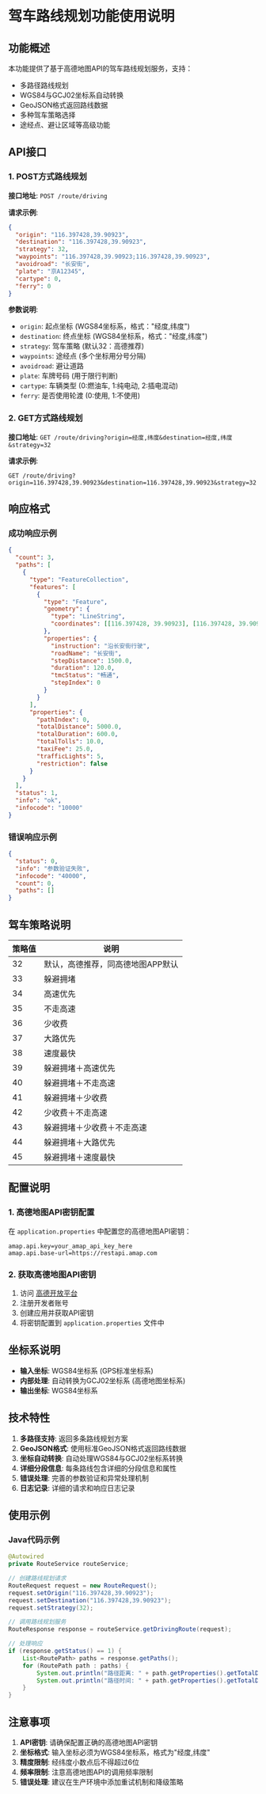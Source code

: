 # 驾车路线规划功能使用说明

## 功能概述

本功能提供了基于高德地图API的驾车路线规划服务，支持：
- 多路径路线规划
- WGS84与GCJ02坐标系自动转换
- GeoJSON格式返回路线数据
- 多种驾车策略选择
- 途经点、避让区域等高级功能

## API接口

### 1. POST方式路线规划

**接口地址**: `POST /route/driving`

**请求示例**:
```json
{
  "origin": "116.397428,39.90923",
  "destination": "116.397428,39.90923", 
  "strategy": 32,
  "waypoints": "116.397428,39.90923;116.397428,39.90923",
  "avoidroad": "长安街",
  "plate": "京A12345",
  "cartype": 0,
  "ferry": 0
}
```

**参数说明**:
- `origin`: 起点坐标 (WGS84坐标系，格式："经度,纬度")
- `destination`: 终点坐标 (WGS84坐标系，格式："经度,纬度")
- `strategy`: 驾车策略 (默认32：高德推荐)
- `waypoints`: 途经点 (多个坐标用分号分隔)
- `avoidroad`: 避让道路
- `plate`: 车牌号码 (用于限行判断)
- `cartype`: 车辆类型 (0:燃油车, 1:纯电动, 2:插电混动)
- `ferry`: 是否使用轮渡 (0:使用, 1:不使用)

### 2. GET方式路线规划

**接口地址**: `GET /route/driving?origin=经度,纬度&destination=经度,纬度&strategy=32`

**请求示例**:
```
GET /route/driving?origin=116.397428,39.90923&destination=116.397428,39.90923&strategy=32
```

## 响应格式

### 成功响应示例
```json
{
  "count": 3,
  "paths": [
    {
      "type": "FeatureCollection",
      "features": [
        {
          "type": "Feature",
          "geometry": {
            "type": "LineString",
            "coordinates": [[116.397428, 39.90923], [116.397428, 39.90923]]
          },
          "properties": {
            "instruction": "沿长安街行驶",
            "roadName": "长安街",
            "stepDistance": 1500.0,
            "duration": 120.0,
            "tmcStatus": "畅通",
            "stepIndex": 0
          }
        }
      ],
      "properties": {
        "pathIndex": 0,
        "totalDistance": 5000.0,
        "totalDuration": 600.0,
        "totalTolls": 10.0,
        "taxiFee": 25.0,
        "trafficLights": 5,
        "restriction": false
      }
    }
  ],
  "status": 1,
  "info": "ok",
  "infocode": "10000"
}
```

### 错误响应示例
```json
{
  "status": 0,
  "info": "参数验证失败",
  "infocode": "40000",
  "count": 0,
  "paths": []
}
```

## 驾车策略说明

| 策略值 | 说明 |
|--------|------|
| 32 | 默认，高德推荐，同高德地图APP默认 |
| 33 | 躲避拥堵 |
| 34 | 高速优先 |
| 35 | 不走高速 |
| 36 | 少收费 |
| 37 | 大路优先 |
| 38 | 速度最快 |
| 39 | 躲避拥堵＋高速优先 |
| 40 | 躲避拥堵＋不走高速 |
| 41 | 躲避拥堵＋少收费 |
| 42 | 少收费＋不走高速 |
| 43 | 躲避拥堵＋少收费＋不走高速 |
| 44 | 躲避拥堵＋大路优先 |
| 45 | 躲避拥堵＋速度最快 |

## 配置说明

### 1. 高德地图API密钥配置

在 `application.properties` 中配置您的高德地图API密钥：
```properties
amap.api.key=your_amap_api_key_here
amap.api.base-url=https://restapi.amap.com
```

### 2. 获取高德地图API密钥

1. 访问 [高德开放平台](https://lbs.amap.com/)
2. 注册开发者账号
3. 创建应用并获取API密钥
4. 将密钥配置到 `application.properties` 文件中

## 坐标系说明

- **输入坐标**: WGS84坐标系 (GPS标准坐标系)
- **内部处理**: 自动转换为GCJ02坐标系 (高德地图坐标系)
- **输出坐标**: WGS84坐标系

## 技术特性

1. **多路径支持**: 返回多条路线规划方案
2. **GeoJSON格式**: 使用标准GeoJSON格式返回路线数据
3. **坐标自动转换**: 自动处理WGS84与GCJ02坐标系转换
4. **详细分段信息**: 每条路线包含详细的分段信息和属性
5. **错误处理**: 完善的参数验证和异常处理机制
6. **日志记录**: 详细的请求和响应日志记录

## 使用示例

### Java代码示例
```java
@Autowired
private RouteService routeService;

// 创建路线规划请求
RouteRequest request = new RouteRequest();
request.setOrigin("116.397428,39.90923");
request.setDestination("116.397428,39.90923");
request.setStrategy(32);

// 调用路线规划服务
RouteResponse response = routeService.getDrivingRoute(request);

// 处理响应
if (response.getStatus() == 1) {
    List<RoutePath> paths = response.getPaths();
    for (RoutePath path : paths) {
        System.out.println("路径距离: " + path.getProperties().getTotalDistance());
        System.out.println("路径时间: " + path.getProperties().getTotalDuration());
    }
}
```

## 注意事项

1. **API密钥**: 请确保配置正确的高德地图API密钥
2. **坐标格式**: 输入坐标必须为WGS84坐标系，格式为"经度,纬度"
3. **精度限制**: 经纬度小数点后不得超过6位
4. **频率限制**: 注意高德地图API的调用频率限制
5. **错误处理**: 建议在生产环境中添加重试机制和降级策略